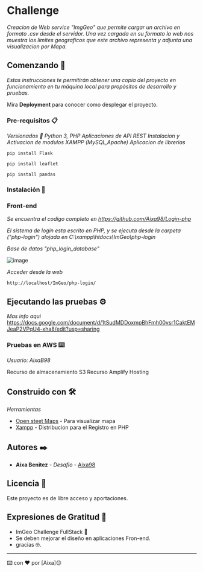 # Challenge

_Creacion de Web service "ImgGeo" que permite cargar un archivo en formato .csv desde el servidor. Una vez cargada en su formato la web nos muestra los limites geograficos que este archivo representa y adjunta una visualizacion por Mapa._

## Comenzando 🚀

_Estas instrucciones te permitirán obtener una copia del proyecto en funcionamiento en tu máquina local para propósitos de desarrollo y pruebas._

Mira **Deployment** para conocer como desplegar el proyecto.

### Pre-requisitos 📋

_Versionados 📌_
_Python 3, PHP_
_Aplicaciones de API REST_
_Instalacion y Activacion de modulos XAMPP (MySQL,Apache)_
_Aplicacion de librerias_

```
pip install Flask
```

```
pip install leaflet
```

```
pip install pandas
```

### Instalación 🔧

### Front-end

_Se encuentra el codigo completo en https://github.com/Aixa98/Login-php_

_El sistema de login esta escrito en PHP, y se ejecuta desde la carpeta ("php-login") alojada en C:\xampp\htdocs\ImGeo\php-login_

_Base de datos "php_login_database"_

![image](https://github.com/Aixa98/ImGeo/php-login/docs/login1.gif)

_Acceder desde la web_

```
http://localhost/ImGeo/php-login/
```

## Ejecutando las pruebas ⚙️

_Mas info aqui_
https://docs.google.com/document/d/1tSudMDDoxmpBhFmh00vsr1CaktEMJeaP2VPqU4-xha8/edit?usp=sharing

### Pruebas en AWS ⌨️

_Usuario: AixaB98_

Recurso de almacenamiento S3
Recurso Amplify Hosting

## Construido con 🛠️

_Herramientas_

- [Open steet Maps](https://www.openstreetmap.org/) - Para visualizar mapa
- [Xampp](https://www.apachefriends.org/es/index.html) - Distribucion para el Registro en PHP

## Autores ✒️

- **Aixa Benitez** - _Desafio_ - [Aixa98](https://github.com/Aixa98)

## Licencia 📄

Este proyecto es de libre acceso y aportaciones.

## Expresiones de Gratitud 🎁

- ImGeo Challenge FullStack 📢
- Se deben mejorar el diseño en aplicaciones Fron-end.
- gracias 🤓.

---

⌨️ con ❤️ por [Aixa]😊
